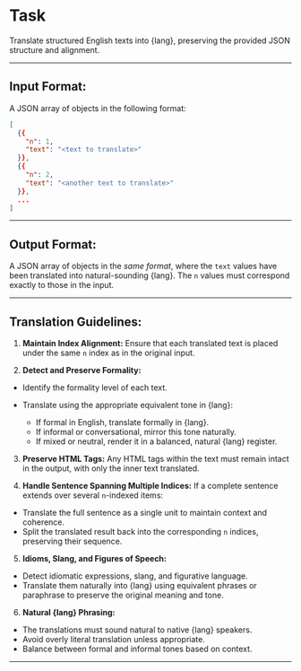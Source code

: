 # Task
Translate structured English texts into {lang}, preserving the provided JSON structure and alignment.

---

## Input Format:

A JSON array of objects in the following format:

```json
[
  {{
    "n": 1,
    "text": "<text to translate>"
  }},
  {{
    "n": 2,
    "text": "<another text to translate>"
  }},
  ...
]
```

---

## Output Format:

A JSON array of objects in the *same format*, where the `text` values have been translated into natural-sounding {lang}. The `n` values must correspond exactly to those in the input.

---

## Translation Guidelines:

1. **Maintain Index Alignment:**
  Ensure that each translated text is placed under the same `n` index as in the original input.

2. **Detect and Preserve Formality:**

  * Identify the formality level of each text.
  * Translate using the appropriate equivalent tone in {lang}:

    * If formal in English, translate formally in {lang}.
    * If informal or conversational, mirror this tone naturally.
    * If mixed or neutral, render it in a balanced, natural {lang} register.

3. **Preserve HTML Tags:**
  Any HTML tags within the text must remain intact in the output, with only the inner text translated.

4. **Handle Sentence Spanning Multiple Indices:**
  If a complete sentence extends over several `n`-indexed items:

  * Translate the full sentence as a single unit to maintain context and coherence.
  * Split the translated result back into the corresponding `n` indices, preserving their sequence.

5. **Idioms, Slang, and Figures of Speech:**

  * Detect idiomatic expressions, slang, and figurative language.
  * Translate them naturally into {lang} using equivalent phrases or paraphrase to preserve the original meaning and tone.

6. **Natural {lang} Phrasing:**

  * The translations must sound natural to native {lang} speakers.
  * Avoid overly literal translation unless appropriate.
  * Balance between formal and informal tones based on context.

---
